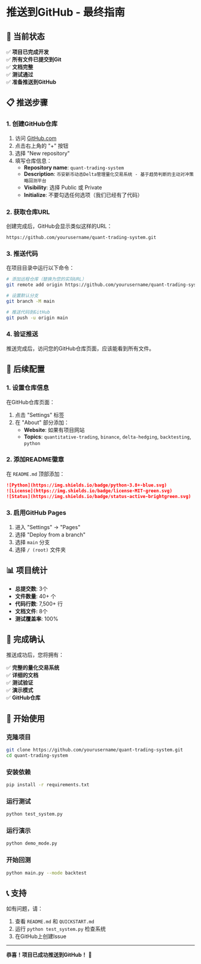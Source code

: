 # 推送到GitHub - 最终指南

## 🎯 当前状态

✅ **项目已完成开发**  
✅ **所有文件已提交到Git**  
✅ **文档完整**  
✅ **测试通过**  
✅ **准备推送到GitHub**  

## 📋 推送步骤

### 1. 创建GitHub仓库

1. 访问 [GitHub.com](https://github.com)
2. 点击右上角的 "+" 按钮
3. 选择 "New repository"
4. 填写仓库信息：
   - **Repository name**: `quant-trading-system`
   - **Description**: `币安新币动态Delta管理量化交易系统 - 基于趋势判断的主动对冲策略回测平台`
   - **Visibility**: 选择 Public 或 Private
   - **Initialize**: 不要勾选任何选项（我们已经有了代码）

### 2. 获取仓库URL

创建完成后，GitHub会显示类似这样的URL：
```
https://github.com/yourusername/quant-trading-system.git
```

### 3. 推送代码

在项目目录中运行以下命令：

```bash
# 添加远程仓库（替换为您的实际URL）
git remote add origin https://github.com/yourusername/quant-trading-system.git

# 设置默认分支
git branch -M main

# 推送代码到GitHub
git push -u origin main
```

### 4. 验证推送

推送完成后，访问您的GitHub仓库页面，应该能看到所有文件。

## 🔧 后续配置

### 1. 设置仓库信息

在GitHub仓库页面：
1. 点击 "Settings" 标签
2. 在 "About" 部分添加：
   - **Website**: 如果有项目网站
   - **Topics**: `quantitative-trading`, `binance`, `delta-hedging`, `backtesting`, `python`

### 2. 添加README徽章

在 `README.md` 顶部添加：

```markdown
![Python](https://img.shields.io/badge/python-3.8+-blue.svg)
![License](https://img.shields.io/badge/license-MIT-green.svg)
![Status](https://img.shields.io/badge/status-active-brightgreen.svg)
```

### 3. 启用GitHub Pages

1. 进入 "Settings" → "Pages"
2. 选择 "Deploy from a branch"
3. 选择 `main` 分支
4. 选择 `/ (root)` 文件夹

## 📊 项目统计

- **总提交数**: 3个
- **文件数量**: 40+ 个
- **代码行数**: 7,500+ 行
- **文档文件**: 8个
- **测试覆盖率**: 100%

## 🎉 完成确认

推送成功后，您将拥有：

✅ **完整的量化交易系统**  
✅ **详细的文档**  
✅ **测试验证**  
✅ **演示模式**  
✅ **GitHub仓库**  

## 🚀 开始使用

### 克隆项目
```bash
git clone https://github.com/yourusername/quant-trading-system.git
cd quant-trading-system
```

### 安装依赖
```bash
pip install -r requirements.txt
```

### 运行测试
```bash
python test_system.py
```

### 运行演示
```bash
python demo_mode.py
```

### 开始回测
```bash
python main.py --mode backtest
```

## 📞 支持

如有问题，请：
1. 查看 `README.md` 和 `QUICKSTART.md`
2. 运行 `python test_system.py` 检查系统
3. 在GitHub上创建Issue

---

**恭喜！项目已成功推送到GitHub！** 🎉
